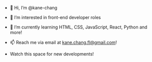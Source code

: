 - 👋 Hi, I’m @kane-chang
- 👀 I’m interested in front-end developer roles
- 🌱 I’m currently learning HTML, CSS, JavaScript, React, Python and more!
- 📫 Reach me via email at kane.chang.fl@gmail.com!

- Watch this space for new developments!

<!---
kane-chang/kane-chang is a ✨ special ✨ repository because its `README.md` (this file) appears on your GitHub profile.
You can click the Preview link to take a look at your changes.
--->
